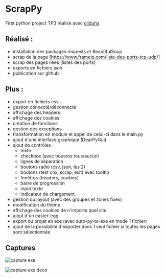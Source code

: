 # ScrapPy
First python project
TP3 réalisé avec [oliduha](https://github.com/oliduha/scrappy)

## Réalisé :

- installation des packages requests et BeautifulSoup
- scrap de la page [https://www.frameip.com/liste-des-ports-tcp-udp/]
- scrap des pages liées (listes des ports)
- exports en fichiers json
- publication sur github

## Plus :
- export en fichiers csv
- gestion connecté/déconnecté
- affichage des headers
- affichage des cookies
- création de fonctions
- gestion des exceptions
- transformation en module et appel de celui-ci dans le main.py
- ajout d'une interface graphique (DearPyGui)
- ajout de contrôles :
  - texte
  - checkbox (avec boutons tous/aucun)
  - lignes de séparation
  - boutons radio (csv, json, les 2)
  - boutons (test cnx, scrap, exit) avec tooltip
  - fenêtres (headers, cookies)
  - barre de progression
  - input texte
  - indicateur de chargement
- gestion du layout (avec des groupes et zones fixes)
- modification du thème
- affichage des cookies de n'importe quel site
- ajout d'un easter-egg
- export du projet en exe (avec auto-py-to-exe en mode 1 fichier)
- ajout de la possibilité d'exporter dans 1 seul fichier si toutes les pages sont sélectionnée

## Captures

![capture exe](https://github.com/skoll09/ScrapPy/blob/master/Capture/scrappy.png "capture exe") 


![capture exe deco](/captures/scrappy_no_cnx.png "capture exe deco")
